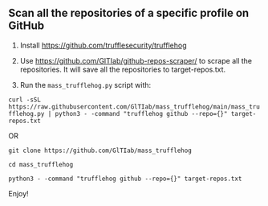 ## Scan all the repositories of a specific profile on GitHub

1. Install https://github.com/trufflesecurity/trufflehog
   
2. Use https://github.com/GlTIab/github-repos-scraper/ to scrape all the repositories. It will save all the repositories to target-repos.txt.
   
3. Run the ```mass_trufflehog.py``` script with:
   
```curl -sSL https://raw.githubusercontent.com/GlTIab/mass_trufflehog/main/mass_trufflehog.py | python3 - -command "trufflehog github --repo={}" target-repos.txt```

OR

```git clone https://github.com/GlTIab/mass_trufflehog```

```cd mass_trufflehog```

```python3 - -command "trufflehog github --repo={}" target-repos.txt```

Enjoy!
